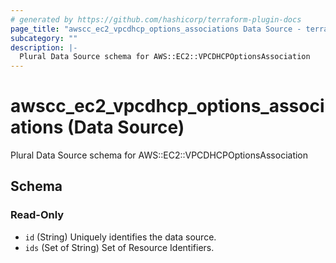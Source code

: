```yaml
---
# generated by https://github.com/hashicorp/terraform-plugin-docs
page_title: "awscc_ec2_vpcdhcp_options_associations Data Source - terraform-provider-awscc"
subcategory: ""
description: |-
  Plural Data Source schema for AWS::EC2::VPCDHCPOptionsAssociation
---
```


# awscc_ec2_vpcdhcp_options_associations (Data Source)

Plural Data Source schema for AWS::EC2::VPCDHCPOptionsAssociation



<!-- schema generated by tfplugindocs -->
## Schema

### Read-Only

- `id` (String) Uniquely identifies the data source.
- `ids` (Set of String) Set of Resource Identifiers.
